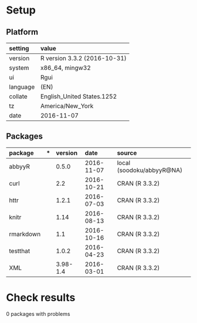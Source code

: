 # Setup

## Platform

|setting  |value                        |
|:--------|:----------------------------|
|version  |R version 3.3.2 (2016-10-31) |
|system   |x86_64, mingw32              |
|ui       |Rgui                         |
|language |(EN)                         |
|collate  |English_United States.1252   |
|tz       |America/New_York             |
|date     |2016-11-07                   |

## Packages

|package   |*  |version  |date       |source                    |
|:---------|:--|:--------|:----------|:-------------------------|
|abbyyR    |   |0.5.0    |2016-11-07 |local (soodoku/abbyyR@NA) |
|curl      |   |2.2      |2016-10-21 |CRAN (R 3.3.2)            |
|httr      |   |1.2.1    |2016-07-03 |CRAN (R 3.3.2)            |
|knitr     |   |1.14     |2016-08-13 |CRAN (R 3.3.2)            |
|rmarkdown |   |1.1      |2016-10-16 |CRAN (R 3.3.2)            |
|testthat  |   |1.0.2    |2016-04-23 |CRAN (R 3.3.2)            |
|XML       |   |3.98-1.4 |2016-03-01 |CRAN (R 3.3.2)            |

# Check results
0 packages with problems


